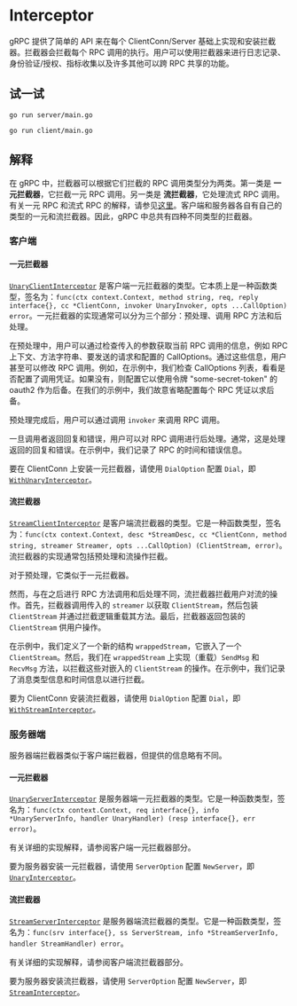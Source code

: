 # Interceptor

gRPC 提供了简单的 API 来在每个 ClientConn/Server 基础上实现和安装拦截器。拦截器会拦截每个 RPC 调用的执行。用户可以使用拦截器来进行日志记录、身份验证/授权、指标收集以及许多其他可以跨 RPC 共享的功能。

## 试一试

```
go run server/main.go
```

```
go run client/main.go
```

## 解释

在 gRPC 中，拦截器可以根据它们拦截的 RPC 调用类型分为两类。第一类是 **一元拦截器**，它拦截一元 RPC 调用。另一类是 **流拦截器**，它处理流式 RPC 调用。有关一元 RPC 和流式 RPC 的解释，请参见[这里](https://grpc.io/docs/guides/concepts.html#rpc-life-cycle)。客户端和服务器各自有自己的类型的一元和流拦截器。因此，gRPC 中总共有四种不同类型的拦截器。

### 客户端

#### 一元拦截器

[`UnaryClientInterceptor`](https://godoc.org/google.golang.org/grpc#UnaryClientInterceptor) 是客户端一元拦截器的类型。它本质上是一种函数类型，签名为：`func(ctx context.Context, method string, req, reply interface{}, cc *ClientConn, invoker UnaryInvoker, opts ...CallOption) error`。一元拦截器的实现通常可以分为三个部分：预处理、调用 RPC 方法和后处理。

在预处理中，用户可以通过检查传入的参数获取当前 RPC 调用的信息，例如 RPC 上下文、方法字符串、要发送的请求和配置的 CallOptions。通过这些信息，用户甚至可以修改 RPC 调用。例如，在示例中，我们检查 CallOptions 列表，看看是否配置了调用凭证。如果没有，则配置它以使用令牌 "some-secret-token" 的 oauth2 作为后备。在我们的示例中，我们故意省略配置每个 RPC 凭证以求后备。

预处理完成后，用户可以通过调用 `invoker` 来调用 RPC 调用。

一旦调用者返回回复和错误，用户可以对 RPC 调用进行后处理。通常，这是处理返回的回复和错误。在示例中，我们记录了 RPC 的时间和错误信息。

要在 ClientConn 上安装一元拦截器，请使用 `DialOption` 配置 `Dial`，即 [`WithUnaryInterceptor`](https://godoc.org/google.golang.org/grpc#WithUnaryInterceptor)。

#### 流拦截器

[`StreamClientInterceptor`](https://godoc.org/google.golang.org/grpc#StreamClientInterceptor) 是客户端流拦截器的类型。它是一种函数类型，签名为：`func(ctx context.Context, desc *StreamDesc, cc *ClientConn, method string, streamer Streamer, opts ...CallOption) (ClientStream, error)`。流拦截器的实现通常包括预处理和流操作拦截。

对于预处理，它类似于一元拦截器。

然而，与在之后进行 RPC 方法调用和后处理不同，流拦截器拦截用户对流的操作。首先，拦截器调用传入的 `streamer` 以获取 `ClientStream`，然后包装 `ClientStream` 并通过拦截逻辑重载其方法。最后，拦截器返回包装的 `ClientStream` 供用户操作。

在示例中，我们定义了一个新的结构 `wrappedStream`，它嵌入了一个 `ClientStream`。然后，我们在 `wrappedStream` 上实现（重载）`SendMsg` 和 `RecvMsg` 方法，以拦截这些对嵌入的 `ClientStream` 的操作。在示例中，我们记录了消息类型信息和时间信息以进行拦截。

要为 ClientConn 安装流拦截器，请使用 `DialOption` 配置 `Dial`，即 [`WithStreamInterceptor`](https://godoc.org/google.golang.org/grpc#WithStreamInterceptor)。

### 服务器端

服务器端拦截器类似于客户端拦截器，但提供的信息略有不同。

#### 一元拦截器

[`UnaryServerInterceptor`](https://godoc.org/google.golang.org/grpc#UnaryServerInterceptor) 是服务器端一元拦截器的类型。它是一种函数类型，签名为：`func(ctx context.Context, req interface{}, info *UnaryServerInfo, handler UnaryHandler) (resp interface{}, err error)`。

有关详细的实现解释，请参阅客户端一元拦截器部分。

要为服务器安装一元拦截器，请使用 `ServerOption` 配置 `NewServer`，即 [`UnaryInterceptor`](https://godoc.org/google.golang.org/grpc#UnaryInterceptor)。

#### 流拦截器

[`StreamServerInterceptor`](https://godoc.org/google.golang.org/grpc#StreamServerInterceptor) 是服务器端流拦截器的类型。它是一种函数类型，签名为：`func(srv interface{}, ss ServerStream, info *StreamServerInfo, handler StreamHandler) error`。

有关详细的实现解释，请参阅客户端流拦截器部分。

要为服务器安装流拦截器，请使用 `ServerOption` 配置 `NewServer`，即 [`StreamInterceptor`](https://godoc.org/google.golang.org/grpc#StreamInterceptor)。

